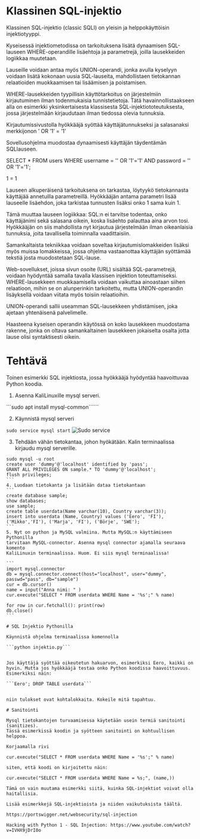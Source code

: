 Klassinen SQL-injektio
===
Klassinen SQL-injektio (classic SQLI) on yleisin ja helppokäyttöisin injektiotyyppi.

Kyseisessä injektiometodissa on tarkoituksena lisätä dynaamisen SQL-lauseen
WHERE-operandille lisäehtoja ja parametrejä, joilla lausekkeiden logiikkaa muutetaan.

Lauseille voidaan antaa myös UNION-operandi, jonka avulla kyselyyn voidaan lisätä
kokonaan uusia SQL-lauseita, mahdollistaen tietokannan relaatioiden muokkaamisen tai lisäämisen ja poistamisen.

WHERE-lausekkeiden tyypillisin käyttötarkoitus on järjestelmiin kirjautuminen ilman todenmukaisia tunnistetietoja. Tätä havainnollistaakseen alla on esimerkki yksinkertaisesta klassisesta SQL-injektiototeutuksesta, jossa järjestelmään kirjaudutaan ilman tiedossa olevia tunnuksia.

Kirjautumissivustolla hyökkääjä syöttää käyttäjätunnukseksi ja salasanaksi merkkijonon ’ OR ’1’ = ’1’ 

Sovellusohjelma muodostaa dynaamisesti käyttäjän täydentämän SQLlauseen.

SELECT * FROM users WHERE username = '' OR '1'='1' AND
password = '' OR '1'='1';

1 = 1

Lauseen alkuperäisenä tarkoituksena on tarkastaa, löytyykö tietokannasta käyttäjää annetuilla parametreillä. Hyökkääjän antama parametri lisää lauseelle lisäehdon, joka tarkistaa tunnusten lisäksi onko 1 sama kuin 1. 

Tämä muuttaa lauseen logiikkaa: SQL:n ei tarvitse todentaa, onko käyttäjänimi sekä salasana oikein, koska lisäehto palauttaa aina arvon tosi. Hyökkääjän on siis mahdollista nyt kirjautua järjestelmään ilman oikeanlaisia tunnuksia,
joita tavallisella toiminnalla vaadittaisiin.

Samankaltaista tekniikkaa voidaan soveltaa kirjautumislomakkeiden lisäksi myös muissa lomakkeissa, jossa ohjelma vastaanottaa käyttäjän syöttämää tekstiä josta muodostetaan SQL-lause.

Web-sovellukset, joissa sivun osoite (URL) sisältää SQL-parametrejä, voidaan hyödyntää samalla tavalla klassisen injektion toteuttamiseksi. WHERE-lausekkeen muokkaamisella voidaan vaikuttaa ainoastaan siihen relaatioon, mihin se on alunperinkin tarkoitettu, mutta UNION-operandin lisäyksellä voidaan viitata myös toisiin relaatioihin.

UNION-operandi sallii useamman SQL-lausekkeen yhdistämisen, joka ajetaan yhtenäisenä palvelimelle. 

Haasteena kyseisen operandin käytössä on koko lausekkeen muodostama rakenne, jonka on oltava samankaltainen lausekkeen jokaiselta osalta jotta lause olisi syntaktisesti oikein.

# Tehtävä

Toinen esimerkki SQL injektiosta, jossa hyökkääjä hyödyntää haavoittuvaa Python koodia.

1. Asenna KaliLinuxille mysql serveri.

```sudo apt install mysql-common``````


2. Käynnistä mysql serveri

```sudo service mysql start```
![Sudo service](image.png)


3. Tehdään vähän tietokantaa, johon hyökätään. Kalin terminaalissa kirjaudu mysql
serverille.
``````
sudo mysql -u root
create user 'dummy'@'localhost' identified by 'pass';
GRANT ALL PRIVILEGES ON sample.* TO 'dummy'@'localhost';
flush privileges;
```
4. Luodaan tietokanta ja lisätään dataa tietokantaan
```
create database sample;
show databases;
use sample;
create table userdata(Name varchar(10), Country varchar(3)); 
insert into userdata (Name, Country) values ('Eero', 'FI'), ('Mikko','FI'), ('Marja', 'FI'), ('Börje', 'SWE');
```
5. Nyt on python ja MySQL valmiina. Mutta MySQL:n käyttämiseen Pythonilla
tarvitaan MySQL-connector. Asenna mysql connector ajamalla seuraava komento
KaliLinuxin terminaalissa. Huom. Ei siis mysql terminaalissa!

```
import mysql.connector
db = mysql.connector.connect(host="localhost", user="dummy",
passwd="pass", db="sample")
cur = db.cursor()
name = input("Anna nimi: " )
cur.execute("SELECT * FROM userdata WHERE Name = '%s';" % name)

for row in cur.fetchall(): print(row)
db.close()
```

# SQL Injektio Pythonilla

Käynnistä ohjelma terminaalissa komennolla 

```python injektio.py```


Jos käyttäjä syöttää oikeutetun hakuarvon, esimerkiksi Eero, kaikki on hyvin. Mutta jos hyökkääjä testaa onko Python koodissa haavoittuvuus. Esimerkiksi näin:

```Eero'; DROP TABLE userdata```


niin tulokset ovat kohtalokkaita. Kokeile mitä tapahtuu.

# Sanitointi

Mysql tietokantojen turvaamisessa käytetään usein termiä sanitointi (sanitizes).
Tässä esimerkissä koodin ja syötteen sanitointi on kohtuullisen helppoa. 

Korjaamalla rivi 

cur.execute("SELECT * FROM userdata WHERE Name = '%s';" % name)

siten, että koodi on kirjoitettu näin:

cur.execute("SELECT * FROM userdata WHERE Name = %s;", (name,))

Tämä on vain muutama esimerkki siitä, kuinka SQL-injektiot voivat olla haitallisia. 

Lisää esimerkkejä SQL-injektioista ja niiden vaikutuksista täältä. 

https://portswigger.net/websecurity/sql-injection

Hacking with Python 1 - SQL Injection: https://www.youtube.com/watch?v=IVHX9jDrI0o




